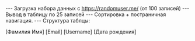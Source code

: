 --- Загрузка набора данных с https://randomuser.me/ (от 100 записей)
--- Вывод в таблицу по 25 записей 
--- Сортировка + постраничная навигация.
--- Структура таблцы:

[Фамилия Имя] [Email] [Username] [Дата рождения]
